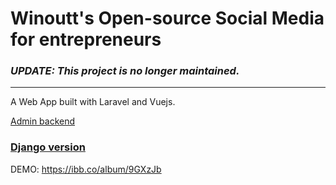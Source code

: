 # Winoutt's Open-source Social Media for entrepreneurs

### *UPDATE: This project is no longer maintained.*

----

A Web App built with Laravel and Vuejs.

[Admin backend](https://github.com/winoutt/admin-backend)

### [Django version](https://github.com/winoutt/winoutt-django)

DEMO: https://ibb.co/album/9GXzJb
